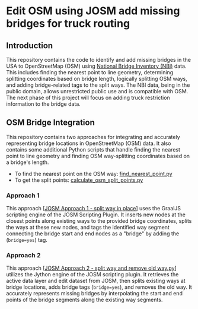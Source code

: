 # Edit OSM using JOSM add missing bridges for truck routing

## Introduction
This repository contains the code to identify and add missing bridges in the USA to OpenStreetMap (OSM) using [National Bridge Inventory (NBI)](https://geodata.bts.gov/datasets/national-bridge-inventory/about) data. This includes finding the nearest point to line geometry, determining splitting coordinates based on bridge length, logically splitting OSM ways, and adding bridge-related tags to the split ways. The NBI data, being in the public domain, allows unrestricted public use and is compatible with OSM. The next phase of this project will focus on adding truck restriction information to the bridge data.

## OSM Bridge Integration

This repository contains two approaches for integrating and accurately representing bridge locations in OpenStreetMap (OSM) data. It also contains some additional Python scripts that handle finding the nearest point to line geometry and finding OSM way-splitting coordinates based on a bridge's length.
- To find the nearest point on the OSM way: [find_nearest_point.py](find_nearest_point.py)
- To get the split points: [calculate_osm_split_points.py](calculate_osm_split_points.py) 

### Approach 1

This approach [[JOSM Approach 1 - split way in place](JOSM_1_split_way_in_place.js)] uses the GraalJS scripting engine of the JOSM Scripting Plugin. It inserts new nodes at the closest points along existing ways to the provided bridge coordinates, splits the ways at these new nodes, and tags the identified way segment connecting the bridge start and end nodes as a "bridge" by adding the (`bridge=yes`) tag.

### Approach 2

This approach [[JOSM Approach 2 - split way and remove old way.py](JOSM_2_split_way_remove_old_way.py)]  utilizes the Jython engine of the JOSM scripting plugin. It retrieves the active data layer and edit dataset from JOSM, then splits existing ways at bridge locations, adds bridge tags (`bridge=yes`), and removes the old way. It accurately represents missing bridges by interpolating the start and end points of the bridge segments along the existing way segments.

